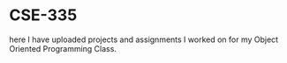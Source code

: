 # CSE-335

here I have uploaded projects and assignments I worked on for my Object Oriented Programming Class.
